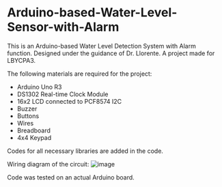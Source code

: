 # Arduino-based-Water-Level-Sensor-with-Alarm
This is an Arduino-based Water Level Detection System with Alarm function. Designed under the guidance of Dr. Llorente. A project made for LBYCPA3.

The following materials are required for the project:
- Arduino Uno R3
- DS1302 Real-time Clock Module
- 16x2 LCD connected to PCF8574 I2C
- Buzzer
- Buttons
- Wires
- Breadboard
- 4x4 Keypad

Codes for all necessary libraries are added in the code.

Wiring diagram of the circuit:
![image](https://user-images.githubusercontent.com/53326469/175256512-5f800b2a-5e7c-4beb-916a-020e483438b5.png)

Code was tested on an actual Arduino board.
